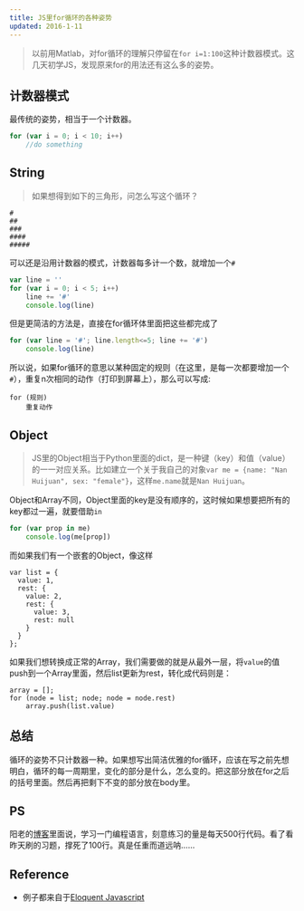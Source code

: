 ```yaml
---
title: JS里for循环的各种姿势
updated: 2016-1-11
---
```


>以前用Matlab，对for循环的理解只停留在`for i=1:100`这种计数器模式。这几天初学JS，发现原来for的用法还有这么多的姿势。

## 计数器模式

最传统的姿势，相当于一个计数器。

```javascript
for (var i = 0; i < 10; i++)
	//do something
```

## String

> 如果想得到如下的三角形，问怎么写这个循环？

```
#
##
###
####
#####
```

可以还是沿用计数器的模式，计数器每多计一个数，就增加一个`#`

```javascript
var line = ''
for (var i = 0; i < 5; i++)
	line += '#'
	console.log(line)
```

但是更简洁的方法是，直接在for循环体里面把这些都完成了

```javascript
for (var line = '#'; line.length<=5; line += '#')
	console.log(line)
```

所以说，如果for循环的意思以某种固定的规则（在这里，是每一次都要增加一个`#`），重复n次相同的动作（打印到屏幕上），那么可以写成:

```
for (规则)
	重复动作
```

## Object

> JS里的Object相当于Python里面的dict，是一种键（key）和值（value）的一一对应关系。比如建立一个关于我自己的对象`var me = {name: "Nan Huijuan", sex: "female"}`，这样`me.name`就是`Nan Huijuan`。

Object和Array不同，Object里面的key是没有顺序的，这时候如果想要把所有的key都过一遍，就要借助`in`

```javascript
for (var prop in me)
	console.log(me[prop])
```

而如果我们有一个嵌套的Object，像这样

```
var list = {
  value: 1,
  rest: {
    value: 2,
    rest: {
      value: 3,
      rest: null
    }
  }
};
```

如果我们想转换成正常的Array，我们需要做的就是从最外一层，将`value`的值push到一个Array里面，然后list更新为rest，转化成代码则是：

```
array = [];
for (node = list; node; node = node.rest)
	array.push(list.value)
```

## 总结

循环的姿势不只计数器一种。如果想写出简洁优雅的for循环，应该在写之前先想明白，循环的每一周期里，变化的部分是什么，怎么变的。把这部分放在for之后的括号里面。然后再把剩下不变的部分放在body里。

## PS

阳老的[博客](http://www.yangzhiping.com/tech/learn-program-psychology.html)里面说，学习一门编程语言，刻意练习的量是每天500行代码。看了看昨天刷的习题，撑死了100行。真是任重而道远呐……

## Reference
- 例子都来自于[Eloquent Javascript](http://eloquentjavascript.net)
